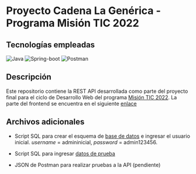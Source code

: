 # Proyecto Cadena La Genérica - Programa Misión TIC 2022

## Tecnologías empleadas

![Java](https://img.shields.io/badge/-Java-f89820?logo=java)
![Spring-boot](https://img.shields.io/badge/-Spring%20Boot-white?logo=spring-boot)
![Postman](https://img.shields.io/badge/-Postman-00B2D1?logo=postman)

## Descripción

Este repositorio contiene la REST API desarrollada como parte del proyecto final para el ciclo de Desarrollo Web del programa [Misión TIC 2022](https://www.misiontic2022.gov.co/portal/). La parte del frontend se encuentra en el siguiente [enlace](https://github.com/hdescobarh/cadena_lagenerica_frontend)

## Archivos adicionales

- Script SQL para crear el esquema de [base de datos](./make_base_database.sql) e ingresar el usuario inicial. *username* = admininicial, *password* = admin123456.

- Script SQL para ingresar [datos de prueba](./insert_testing_data.sql)

- JSON de Postman para realizar pruebas a la API (pendiente)